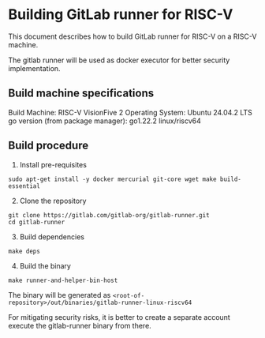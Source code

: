 # Building GitLab runner for RISC-V

This document describes how to build GitLab runner for RISC-V on a RISC-V machine.

The gitlab runner will be used as docker executor for better security implementation.

## Build machine specifications

Build Machine: RISC-V VisionFive 2
Operating System: Ubuntu 24.04.2 LTS
go version (from package manager): go1.22.2 linux/riscv64


## Build procedure

1. Install pre-requisites

```
sudo apt-get install -y docker mercurial git-core wget make build-essential
```

2. Clone the repository

```
git clone https://gitlab.com/gitlab-org/gitlab-runner.git
cd gitlab-runner
```



3. Build dependencies

```
make deps
```

4. Build the binary

```
make runner-and-helper-bin-host
```

The binary will be generated as `<root-of-repository>/out/binaries/gitlab-runner-linux-riscv64`

For mitigating security risks, it is better to create a separate account execute the gitlab-runner binary from there.

